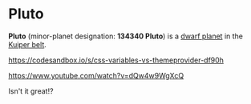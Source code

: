 # Pluto

**Pluto** (minor-planet designation: **134340 Pluto**) is a
[dwarf planet](https://en.wikipedia.org/wiki/Dwarf_planet) in the
[Kuiper belt](https://en.wikipedia.org/wiki/Kuiper_belt).

https://codesandbox.io/s/css-variables-vs-themeprovider-df90h


https://www.youtube.com/watch?v=dQw4w9WgXcQ

Isn't it great!?
